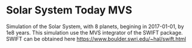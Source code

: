 # Solar System Today MVS
Simulation of the Solar System, with 8 planets, begining in 2017-01-01, by 1e8 years. This simulation use the MVS integrator of the SWIFT package. SWIFT can be obtained here <https://www.boulder.swri.edu/~hal/swift.html>


